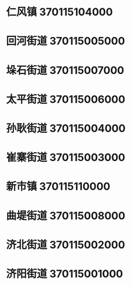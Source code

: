 # 仁风镇 370115104000
# 回河街道 370115005000
# 垛石街道 370115007000
# 太平街道 370115006000
# 孙耿街道 370115004000
# 崔寨街道 370115003000
# 新市镇 370115110000
# 曲堤街道 370115008000
# 济北街道 370115002000
# 济阳街道 370115001000
